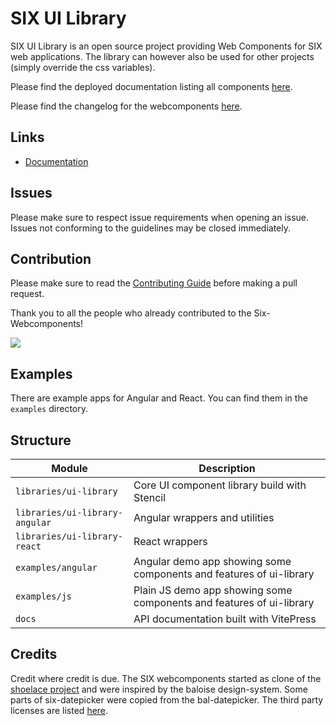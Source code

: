 # SIX UI Library

SIX UI Library is an open source project providing Web Components for SIX web applications. The library can however also
be used for other projects (simply override the css variables).

Please find the deployed documentation listing all components [here](https://six-group.github.io/six-webcomponents/).

Please find the changelog for the webcomponents [here](docs/changelog.md).

## Links

- [Documentation](https://six-group.github.io/six-webcomponents/)

## Issues

Please make sure to respect issue requirements when opening an issue. Issues not conforming to the guidelines may be closed immediately.

## Contribution

Please make sure to read the [Contributing Guide](https://github.com/six-group/six-webcomponents/blob/main/.github/contributing.md) before making a pull request.

Thank you to all the people who already contributed to the Six-Webcomponents!

<a href="https://github.com/six-group/six-webcomponents/graphs/contributors"><img src="https://contrib.rocks/image?repo=six-group/six-webcomponents" /></a>

## Examples

There are example apps for Angular and React. You can find them in the `examples` directory.

## Structure

| Module                         | Description                                                          |
| ------------------------------ | -------------------------------------------------------------------- |
| `libraries/ui-library`         | Core UI component library build with Stencil                         |
| `libraries/ui-library-angular` | Angular wrappers and utilities                                       |
| `libraries/ui-library-react`   | React wrappers                                                       |
| `examples/angular`             | Angular demo app showing some components and features of ui-library  |
| `examples/js`                  | Plain JS demo app showing some components and features of ui-library |
| `docs`                         | API documentation built with VitePress                               |

## Credits

Credit where credit is due. The SIX webcomponents started as clone of the [shoelace project](https://shoelace.style/) and were inspired by the baloise
design-system. Some parts of six-datepicker were copied from the bal-datepicker.
The third party licenses are listed [here](packages/ui-library/third-party-licenses).
